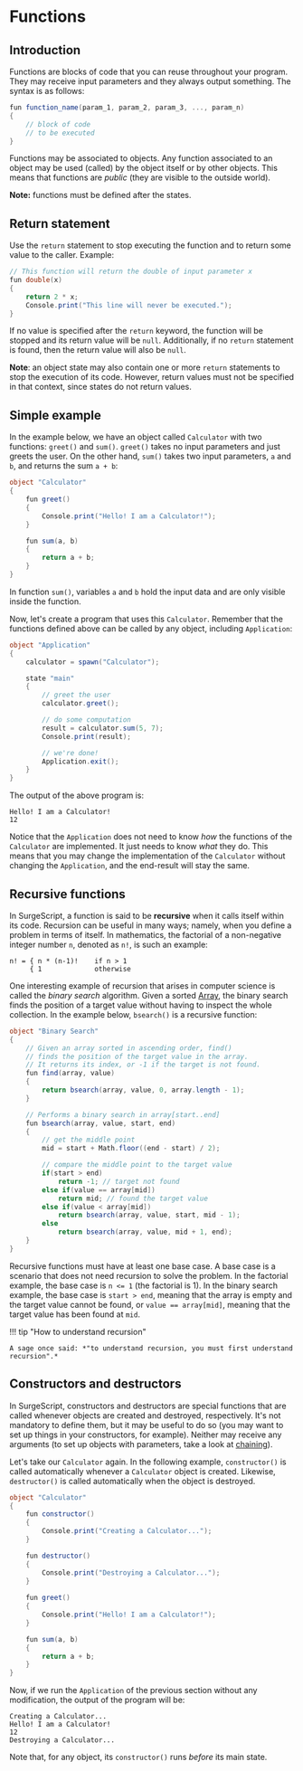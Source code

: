 Functions
=========

Introduction
------------

Functions are blocks of code that you can reuse throughout your program. They may receive input parameters and they always output something. The syntax is as follows:

```cs
fun function_name(param_1, param_2, param_3, ..., param_n)
{
    // block of code
    // to be executed
}
```

Functions may be associated to objects. Any function associated to an object may be used (called) by the object itself or by other objects. This means that functions are *public* (they are visible to the outside world).

**Note:** functions must be defined after the states.

Return statement
----------------

Use the `return` statement to stop executing the function and to return some value to the caller. Example:

```cs
// This function will return the double of input parameter x
fun double(x)
{
    return 2 * x;
    Console.print("This line will never be executed.");
}
```

If no value is specified after the `return` keyword, the function will be stopped and its return value will be `null`. Additionally, if no `return` statement is found, then the return value will also be `null`.

**Note**: an object state may also contain one or more `return` statements to stop the execution of its code. However, return values must not be specified in that context, since states do not return values.

Simple example
--------------

In the example below, we have an object called `Calculator` with two functions: `greet()` and `sum()`. `greet()` takes no input parameters and just greets the user. On the other hand, `sum()` takes two input parameters, `a` and `b`, and returns the sum `a + b`:

```cs
object "Calculator"
{
    fun greet()
    {
        Console.print("Hello! I am a Calculator!");
    }

    fun sum(a, b)
    {
        return a + b;
    }
}
```

In function `sum()`, variables `a` and `b` hold the input data and are only visible inside the function.

Now, let's create a program that uses this `Calculator`. Remember that the functions defined above can be called by any object, including `Application`:


```cs
object "Application"
{
    calculator = spawn("Calculator");

    state "main"
    {
        // greet the user
        calculator.greet();

        // do some computation
        result = calculator.sum(5, 7);
        Console.print(result);

        // we're done!
        Application.exit();
    }
}
```

The output of the above program is:

```
Hello! I am a Calculator!
12
```

Notice that the `Application` does not need to know *how* the functions of the `Calculator` are implemented. It just needs to know *what* they do. This means that you may change the implementation of the `Calculator` without changing the `Application`, and the end-result will stay the same.

Recursive functions
-------------------

In SurgeScript, a function is said to be **recursive** when it calls itself within its code. Recursion can be useful in many ways; namely, when you define a problem in terms of itself. In mathematics, the factorial of a non-negative integer number `n`, denoted as `n!`, is such an example:

```
n! = { n * (n-1)!    if n > 1
     { 1             otherwise
```

One interesting example of recursion that arises in computer science is called the *binary search* algorithm. Given a sorted [Array](/reference/array), the binary search finds the position of a target value without having to inspect the whole collection. In the example below, `bsearch()` is a recursive function:

```cs
object "Binary Search"
{
    // Given an array sorted in ascending order, find()
    // finds the position of the target value in the array.
    // It returns its index, or -1 if the target is not found.
    fun find(array, value)
    {
        return bsearch(array, value, 0, array.length - 1);
    }

    // Performs a binary search in array[start..end]
    fun bsearch(array, value, start, end)
    {
        // get the middle point
        mid = start + Math.floor((end - start) / 2);

        // compare the middle point to the target value
        if(start > end)
            return -1; // target not found
        else if(value == array[mid])
            return mid; // found the target value
        else if(value < array[mid])
            return bsearch(array, value, start, mid - 1);
        else
            return bsearch(array, value, mid + 1, end);
    }
}
```

Recursive functions must have at least one base case. A base case is a scenario that does not need recursion to solve the problem. In the factorial example, the base case is `n <= 1` (the factorial is 1). In the binary search example, the base case is `start > end`, meaning that the array is empty and the target value cannot be found, or `value == array[mid]`, meaning that the target value has been found at `mid`.

!!! tip "How to understand recursion"

    A sage once said: *"to understand recursion, you must first understand recursion".*

Constructors and destructors
----------------------------

In SurgeScript, constructors and destructors are special functions that are called whenever objects are created and destroyed, respectively. It's not mandatory to define them, but it may be useful to do so (you may want to set up things in your constructors, for example). Neither may receive any arguments (to set up objects with parameters, take a look at [chaining](/tutorials/advanced_features#chaining)).

Let's take our `Calculator` again. In the following example, `constructor()` is called automatically whenever a `Calculator` object is created. Likewise, `destructor()` is called automatically when the object is destroyed.

```cs
object "Calculator"
{
    fun constructor()
    {
        Console.print("Creating a Calculator...");
    }

    fun destructor()
    {
        Console.print("Destroying a Calculator...");
    }
    
    fun greet()
    {
        Console.print("Hello! I am a Calculator!");
    }

    fun sum(a, b)
    {
        return a + b;
    }
}
```

Now, if we run the `Application` of the previous section without any modification, the output of the program will be:

```
Creating a Calculator...
Hello! I am a Calculator!
12
Destroying a Calculator...
```

Note that, for any object, its `constructor()` runs *before* its main state.
